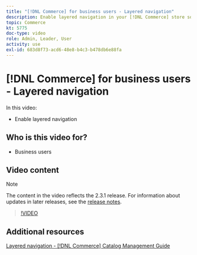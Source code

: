 ```yaml
---
title: "[!DNL Commerce] for business users - Layered navigation"
description: Enable layered navigation in your [!DNL Commerce] store so that customers can find products easily and quickly.
topic: Commerce
kt: 5775
doc-type: video
role: Admin, Leader, User
activity: use
exl-id: 683d8f73-acd6-48e8-b4c3-b478db6e88fa
---
```

# [!DNL Commerce] for business users - Layered navigation

In this video:

- Enable layered navigation

## Who is this video for?

- Business users

## Video content

>[!NOTE]
>
>The content in the video reflects the 2.3.1 release. For information about updates in later releases, see the [release notes](https://experienceleague.adobe.com/docs/commerce-operations/release/notes/overview.html).

>[!VIDEO](https://video.tv.adobe.com/v/36186?quality=12&learn=on)

## Additional resources

[Layered navigation - [!DNL Commerce] Catalog Management Guide](https://experienceleague.adobe.com/docs/commerce-admin/catalog/catalog/navigation/navigation-layered.html)
